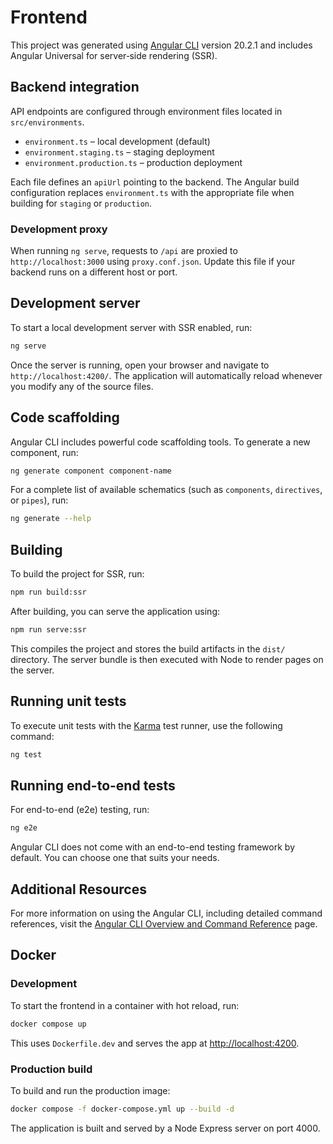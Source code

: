 # Frontend

This project was generated using [Angular CLI](https://github.com/angular/angular-cli) version 20.2.1 and
includes Angular Universal for server‑side rendering (SSR).

## Backend integration

API endpoints are configured through environment files located in `src/environments`.

- `environment.ts` – local development (default)
- `environment.staging.ts` – staging deployment
- `environment.production.ts` – production deployment

Each file defines an `apiUrl` pointing to the backend. The Angular build configuration
replaces `environment.ts` with the appropriate file when building for `staging` or `production`.

### Development proxy

When running `ng serve`, requests to `/api` are proxied to `http://localhost:3000` using
`proxy.conf.json`. Update this file if your backend runs on a different host or port.

## Development server

To start a local development server with SSR enabled, run:

```bash
ng serve
```

Once the server is running, open your browser and navigate to `http://localhost:4200/`. The application will automatically reload whenever you modify any of the source files.

## Code scaffolding

Angular CLI includes powerful code scaffolding tools. To generate a new component, run:

```bash
ng generate component component-name
```

For a complete list of available schematics (such as `components`, `directives`, or `pipes`), run:

```bash
ng generate --help
```

## Building

To build the project for SSR, run:

```bash
npm run build:ssr
```

After building, you can serve the application using:

```bash
npm run serve:ssr
```

This compiles the project and stores the build artifacts in the `dist/` directory. The server bundle is then executed with Node to render pages on the server.

## Running unit tests

To execute unit tests with the [Karma](https://karma-runner.github.io) test runner, use the following command:

```bash
ng test
```

## Running end-to-end tests

For end-to-end (e2e) testing, run:

```bash
ng e2e
```

Angular CLI does not come with an end-to-end testing framework by default. You can choose one that suits your needs.

## Additional Resources

For more information on using the Angular CLI, including detailed command references, visit the [Angular CLI Overview and Command Reference](https://angular.dev/tools/cli) page.

## Docker

### Development

To start the frontend in a container with hot reload, run:

```bash
docker compose up
```

This uses `Dockerfile.dev` and serves the app at <http://localhost:4200>.

### Production build

To build and run the production image:

```bash
docker compose -f docker-compose.yml up --build -d
```

The application is built and served by a Node Express server on port 4000.
